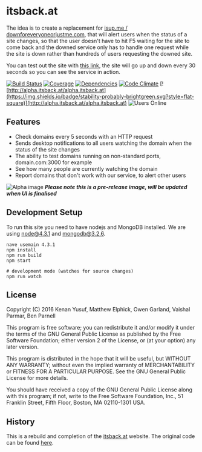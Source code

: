 # itsback.at

The idea is to create a replacement for [isup.me / downforeveryoneorjustme.com](http://isup.me), that will alert users when the status of a site changes, so that the user doesn't have to hit F5 waiting for the site to come back and the downed service only has to handle one request while the site is down rather than hundreds of users requesting the downed site. 

You can test out the site with [this link](http://alpha.itsback.at/owen.cymru:1234), the site will go up and down every 30 seconds so you can see the service in action. 

[![Build Status](https://img.shields.io/travis/aardvarks/itsback.at.svg?style=flat-square)](https://travis-ci.org/aardvarks/itsback.at)
[![Coverage](https://img.shields.io/codecov/c/github/aardvarks/itsback.at.svg?style=flat-square)](https://codecov.io/github/aardvarks/itsback.at)
[![Dependencies](https://img.shields.io/david/aardvarks/itsback.at.svg?style=flat-square)](https://david-dm.org/aardvarks/itsback.at)
[![Code Climate](https://img.shields.io/codeclimate/github/aardvarks/itsback.at.svg?style=flat-square)](https://codeclimate.com/github/aardvarks/itsback.at)
[![http://alpha.itsback.at/alpha.itsback.at](https://img.shields.io/badge/stability-probably-brightgreen.svg?style=flat-square)](http://alpha.itsback.at/alpha.itsback.at)
![Users Online](http://itsback.at/badge?api=alpha.itsback.at%2Fusers)

## Features

* Check domains every 5 seconds with an HTTP request
* Sends desktop notifications to all users watching the domain when the status of the site changes
* The ability to test domains running on non-standard ports, domain<span></span>.com:3000 for example
* See how many people are currently watching the domain 
* Report domains that don't work with our service, to alert other users


![Alpha image](http://i.imgur.com/cZuYyzI.png)
***Please note this is a pre-release image, will be updated when UI is finalised***

## Development Setup

To run this site you need to have nodejs and MongoDB installed. We are using node@4.3.1 and mongodb@3.2.6.

```
nave usemain 4.3.1
npm install
npm run build
npm start

# development mode (watches for source changes)
npm run watch
```

## License
Copyright (C) 2016 Kenan Yusuf, Matthew Elphick, Owen Garland, Vaishal Parmar, Ben Parnell

This program is free software; you can redistribute it and/or modify
it under the terms of the GNU General Public License as published by
the Free Software Foundation; either version 2 of the License, or
(at your option) any later version.

This program is distributed in the hope that it will be useful,
but WITHOUT ANY WARRANTY; without even the implied warranty of
MERCHANTABILITY or FITNESS FOR A PARTICULAR PURPOSE.  See the
GNU General Public License for more details.

You should have received a copy of the GNU General Public License along
with this program; if not, write to the Free Software Foundation, Inc.,
51 Franklin Street, Fifth Floor, Boston, MA 02110-1301 USA.


## History
This is a rebuild and completion of the [itsback.at](http://itsback.at) website. The original code can be found [here](https://github.com/bag-man/nodeup).
